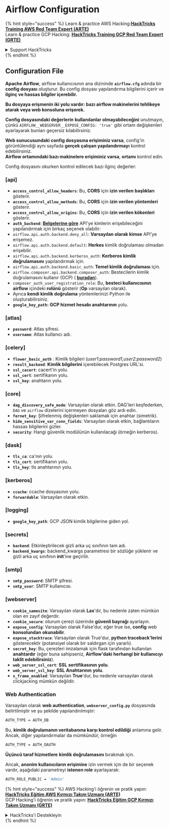 # Airflow Configuration

{% hint style="success" %}
Learn & practice AWS Hacking:<img src="../../.gitbook/assets/image (1) (1) (1) (1).png" alt="" data-size="line">[**HackTricks Training AWS Red Team Expert (ARTE)**](https://training.hacktricks.xyz/courses/arte)<img src="../../.gitbook/assets/image (1) (1) (1) (1).png" alt="" data-size="line">\
Learn & practice GCP Hacking: <img src="../../.gitbook/assets/image (2) (1).png" alt="" data-size="line">[**HackTricks Training GCP Red Team Expert (GRTE)**<img src="../../.gitbook/assets/image (2) (1).png" alt="" data-size="line">](https://training.hacktricks.xyz/courses/grte)

<details>

<summary>Support HackTricks</summary>

* Check the [**subscription plans**](https://github.com/sponsors/carlospolop)!
* **Join the** 💬 [**Discord group**](https://discord.gg/hRep4RUj7f) or the [**telegram group**](https://t.me/peass) or **follow** us on **Twitter** 🐦 [**@hacktricks\_live**](https://twitter.com/hacktricks_live)**.**
* **Share hacking tricks by submitting PRs to the** [**HackTricks**](https://github.com/carlospolop/hacktricks) and [**HackTricks Cloud**](https://github.com/carlospolop/hacktricks-cloud) github repos.

</details>
{% endhint %}

## Configuration File

**Apache Airflow**, airflow kullanıcısının ana dizininde **`airflow.cfg`** adında bir **config dosyası** oluşturur. Bu config dosyası yapılandırma bilgilerini içerir ve **ilginç ve hassas bilgiler içerebilir.**

**Bu dosyaya erişmenin iki yolu vardır: bazı airflow makinelerini tehlikeye atarak veya web konsoluna erişerek.**

**Config dosyasındaki değerlerin** **kullanılanlar olmayabileceğini** unutmayın, çünkü `AIRFLOW__WEBSERVER__EXPOSE_CONFIG: 'true'` gibi ortam değişkenleri ayarlayarak bunları geçersiz kılabilirsiniz.

**Web sunucusundaki config dosyasına erişiminiz varsa**, config'in görüntülendiği aynı sayfada **gerçek çalışan yapılandırmayı** kontrol edebilirsiniz.\
**Airflow ortamındaki bazı makinelere erişiminiz varsa**, **ortamı** kontrol edin.

Config dosyasını okurken kontrol edilecek bazı ilginç değerler:

### \[api]

* **`access_control_allow_headers`**: Bu, **CORS** için **izin verilen** **başlıkları** gösterir.
* **`access_control_allow_methods`**: Bu, **CORS** için **izin verilen yöntemleri** gösterir.
* **`access_control_allow_origins`**: Bu, **CORS** için **izin verilen kökenleri** gösterir.
* **`auth_backend`**: [**Belgelerine göre**](https://airflow.apache.org/docs/apache-airflow/stable/security/api.html) API'ye kimlerin erişebileceğini yapılandırmak için birkaç seçenek olabilir:
* `airflow.api.auth.backend.deny_all`: **Varsayılan olarak kimse** API'ye erişemez.
* `airflow.api.auth.backend.default`: **Herkes** kimlik doğrulaması olmadan erişebilir.
* `airflow.api.auth.backend.kerberos_auth`: **Kerberos kimlik doğrulamasını** yapılandırmak için.
* `airflow.api.auth.backend.basic_auth`: **Temel kimlik doğrulaması** için.
* `airflow.composer.api.backend.composer_auth`: Bestecilerin kimlik doğrulamasını kullanır (GCP) ( [**buradan**](https://cloud.google.com/composer/docs/access-airflow-api)).
* `composer_auth_user_registration_role`: Bu, **besteci kullanıcısının** **airflow** içindeki **rolünü** gösterir (**Op** varsayılan olarak).
* Ayrıca **kendi kimlik doğrulama** yöntemlerinizi Python ile oluşturabilirsiniz.
* **`google_key_path`:** **GCP hizmet hesabı anahtarının** yolu.

### **\[atlas]**

* **`password`**: Atlas şifresi.
* **`username`**: Atlas kullanıcı adı.

### \[celery]

* **`flower_basic_auth`** : Kimlik bilgileri (_user1:password1,user2:password2_)
* **`result_backend`**: **Kimlik bilgilerini** içerebilecek Postgres URL'si.
* **`ssl_cacert`**: cacert'in yolu.
* **`ssl_cert`**: sertifikanın yolu.
* **`ssl_key`**: anahtarın yolu.

### \[core]

* **`dag_discovery_safe_mode`**: Varsayılan olarak etkin. DAG'leri keşfederken, `DAG` ve `airflow` dizelerini içermeyen dosyaları göz ardı edin.
* **`fernet_key`**: Şifrelenmiş değişkenleri saklamak için anahtar (simetrik).
* **`hide_sensitive_var_conn_fields`**: Varsayılan olarak etkin, bağlantıların hassas bilgilerini gizler.
* **`security`**: Hangi güvenlik modülünün kullanılacağı (örneğin kerberos).

### \[dask]

* **`tls_ca`**: ca'nın yolu.
* **`tls_cert`**: sertifikanın yolu.
* **`tls_key`**: tls anahtarının yolu.

### \[kerberos]

* **`ccache`**: ccache dosyasının yolu.
* **`forwardable`**: Varsayılan olarak etkin.

### \[logging]

* **`google_key_path`**: GCP JSON kimlik bilgilerine giden yol.

### \[secrets]

* **`backend`**: Etkinleştirilecek gizli arka uç sınıfının tam adı.
* **`backend_kwargs`**: backend_kwargs parametresi bir sözlüğe yüklenir ve gizli arka uç sınıfının **init**'ine geçirilir.

### \[smtp]

* **`smtp_password`**: SMTP şifresi.
* **`smtp_user`**: SMTP kullanıcısı.

### \[webserver]

* **`cookie_samesite`**: Varsayılan olarak **Lax**'dır, bu nedenle zaten mümkün olan en zayıf değerdir.
* **`cookie_secure`**: oturum çerezi üzerinde **güvenli bayrağı** ayarlayın.
* **`expose_config`**: Varsayılan olarak False'dur, eğer true ise, **config** web **konsolundan** **okunabilir**.
* **`expose_stacktrace`**: Varsayılan olarak True'dur, **python traceback'lerini** gösterecektir (potansiyel olarak bir saldırgan için yararlı).
* **`secret_key`**: Bu, çerezleri imzalamak için flask tarafından kullanılan **anahtardır** (eğer buna sahipseniz, **Airflow'daki herhangi bir kullanıcıyı taklit edebilirsiniz**).
* **`web_server_ssl_cert`**: **SSL** **sertifikasının** **yolu**.
* **`web_server_ssl_key`**: **SSL** **Anahtarının** **yolu**.
* **`x_frame_enabled`**: Varsayılan **True**'dur, bu nedenle varsayılan olarak clickjacking mümkün değildir.

### Web Authentication

Varsayılan olarak **web authentication**, **`webserver_config.py`** dosyasında belirtilmiştir ve şu şekilde yapılandırılmıştır:
```bash
AUTH_TYPE = AUTH_DB
```
Bu, **kimlik doğrulamanın veritabanına karşı kontrol edildiği** anlamına gelir. Ancak, diğer yapılandırmalar da mümkündür, örneğin
```bash
AUTH_TYPE = AUTH_OAUTH
```
**Üçüncü taraf hizmetlere** **kimlik doğrulamasını** bırakmak için.

Ancak, **anonim kullanıcıların erişimine** izin vermek için de bir seçenek vardır, aşağıdaki parametreyi **istenen role** ayarlayarak:
```bash
AUTH_ROLE_PUBLIC = 'Admin'
```
{% hint style="success" %}
AWS Hacking'i öğrenin ve pratik yapın:<img src="../../.gitbook/assets/image (1) (1) (1) (1).png" alt="" data-size="line">[**HackTricks Eğitim AWS Kırmızı Takım Uzmanı (ARTE)**](https://training.hacktricks.xyz/courses/arte)<img src="../../.gitbook/assets/image (1) (1) (1) (1).png" alt="" data-size="line">\
GCP Hacking'i öğrenin ve pratik yapın: <img src="../../.gitbook/assets/image (2) (1).png" alt="" data-size="line">[**HackTricks Eğitim GCP Kırmızı Takım Uzmanı (GRTE)**<img src="../../.gitbook/assets/image (2) (1).png" alt="" data-size="line">](https://training.hacktricks.xyz/courses/grte)

<details>

<summary>HackTricks'i Destekleyin</summary>

* [**abonelik planlarını**](https://github.com/sponsors/carlospolop) kontrol edin!
* **💬 [**Discord grubuna**](https://discord.gg/hRep4RUj7f) veya [**telegram grubuna**](https://t.me/peass) katılın ya da **Twitter'da** bizi **takip edin** 🐦 [**@hacktricks\_live**](https://twitter.com/hacktricks_live)**.**
* **Hacking ipuçlarını paylaşmak için** [**HackTricks**](https://github.com/carlospolop/hacktricks) ve [**HackTricks Cloud**](https://github.com/carlospolop/hacktricks-cloud) github reposuna PR gönderin.

</details>
{% endhint %}
